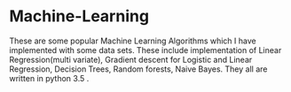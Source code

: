 # Machine-Learning
These are some popular Machine Learning Algorithms which I have implemented with some data sets. These include implementation of Linear Regression(multi variate), Gradient descent for Logistic and Linear Regression, Decision Trees, Random forests, Naive Bayes. They all are written in python 3.5 .
